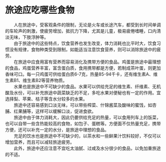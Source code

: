 # 旅途应吃哪些食物  
 
&emsp;&emsp;人在旅途中，受客观条件的限制，无论是火车或长途汽车，都受到长时间单调的车轮声的刺激，使疲劳增加，抵抗力下降，尤其是儿童，极易疲倦嗜睡，口内清淡无味，下肢浮肿等。  
&emsp;&emsp;由于旅途中的这些特点，饮食营养也发生改变，体力消耗也比平时大，饮食习惯没有规律，食物种类受到限制，如能适当注意饮食营养，则可以消除旅途中的疲劳。  
&emsp;&emsp;在旅途中应食用富有营养而容易消化及携带方便的食品。鸡蛋是旅途中最理想的食品，鸡蛋营养丰富，富含蛋白质，食用携带都是方便，若制成茶叶蛋，则更加香味可口。每一只鸡蛋可供给蛋白质6-7克，热量85-94千卡，还有维生素A、维生素B1、维生素B2等营养物质。  
&emsp;&emsp;水果也是旅途中不可缺少的食品。水果可以供给充足的维生素、纤维素、无机酸及水份，可以补充旅途中蔬菜缺乏的不足，多吃水果对便秘也有一定的作用。宜选择梨、苹果、桔子等含水分较多的水果。  
&emsp;&emsp;旅途中还容易感到口淡无味，可以带些榨菜、什锦酱菜及酸味的蜜饯，如杏脯、红果脯等，这样可以缓解口淡，促进食欲。  
&emsp;&emsp;旅途中由于体力消耗大，因此仍要供给充足的热量，可以食用列车上的饭菜，也可以自带一些含热能较高的食物，如包子、蛋糕等。方便面不仅热量充足，携带方便，还可以补充一定的水分，是旅途中理想的食品。  
&emsp;&emsp;充足的饮水也是旅途中不可缺少的，以茶水和一些鲜果汁饮料较好，不仅可以增加营养，而且可以减轻旅途疲劳。  
&emsp;&emsp;此外，旅途中还应注意不宜吃太油腻、过咸及水分很少的食品，以免加重旅途的不适。 